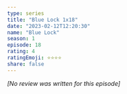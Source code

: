 ```yaml
---
type: series
title: "Blue Lock 1x18"
date: "2023-02-12T12:20:30"
name: "Blue Lock"
season: 1
episode: 18
rating: 4
ratingEmoji: ⭐️⭐️⭐️⭐️
share: false
---
```


_[No review was written for this episode]_
